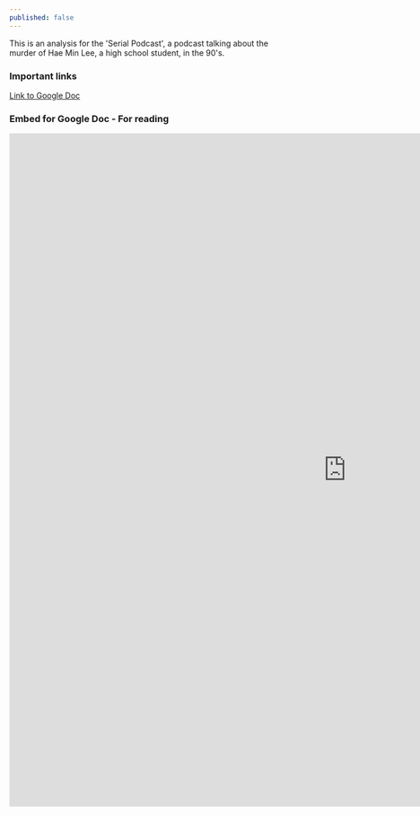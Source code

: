```yaml
---
published: false
---
```

This is an analysis for the 'Serial Podcast', a podcast talking about the murder of Hae Min Lee, a high school student, in the 90's.

### Important links

[Link to Google Doc](https://docs.google.com/document/d/1x20jTaiWd91p28-_CmK-i-_u2rkaoQFHscQa_-kz3d8/edit?usp=sharing)

### Embed for Google Doc - For reading

<iframe src="https://docs.google.com/document/d/e/2PACX-1vTzgKcpEEK-SByCTaGCuMnOCdc6EHj-1kWdOJuyp5hzMVqVxeI98P-7naFF2HMnivfDvyFbENlb8c1G/pub?embedded=true" height=1200 width=1200 style="border:none"></iframe>
